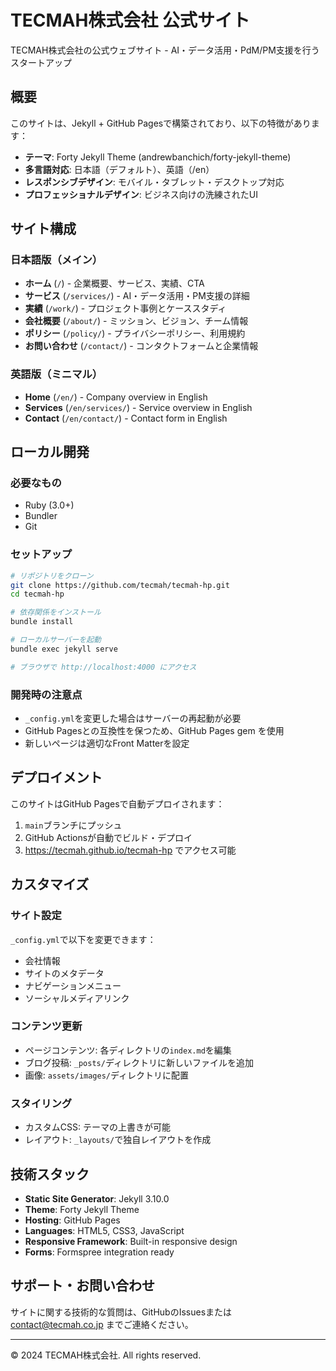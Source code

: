 # TECMAH株式会社 公式サイト

TECMAH株式会社の公式ウェブサイト - AI・データ活用・PdM/PM支援を行うスタートアップ

## 概要

このサイトは、Jekyll + GitHub Pagesで構築されており、以下の特徴があります：

- **テーマ**: Forty Jekyll Theme (andrewbanchich/forty-jekyll-theme)
- **多言語対応**: 日本語（デフォルト）、英語（/en）
- **レスポンシブデザイン**: モバイル・タブレット・デスクトップ対応
- **プロフェッショナルデザイン**: ビジネス向けの洗練されたUI

## サイト構成

### 日本語版（メイン）
- **ホーム** (`/`) - 企業概要、サービス、実績、CTA
- **サービス** (`/services/`) - AI・データ活用・PM支援の詳細
- **実績** (`/work/`) - プロジェクト事例とケーススタディ
- **会社概要** (`/about/`) - ミッション、ビジョン、チーム情報
- **ポリシー** (`/policy/`) - プライバシーポリシー、利用規約
- **お問い合わせ** (`/contact/`) - コンタクトフォームと企業情報

### 英語版（ミニマル）
- **Home** (`/en/`) - Company overview in English
- **Services** (`/en/services/`) - Service overview in English  
- **Contact** (`/en/contact/`) - Contact form in English

## ローカル開発

### 必要なもの
- Ruby (3.0+)
- Bundler
- Git

### セットアップ
```bash
# リポジトリをクローン
git clone https://github.com/tecmah/tecmah-hp.git
cd tecmah-hp

# 依存関係をインストール
bundle install

# ローカルサーバーを起動
bundle exec jekyll serve

# ブラウザで http://localhost:4000 にアクセス
```

### 開発時の注意点
- `_config.yml`を変更した場合はサーバーの再起動が必要
- GitHub Pagesとの互換性を保つため、GitHub Pages gem を使用
- 新しいページは適切なFront Matterを設定

## デプロイメント

このサイトはGitHub Pagesで自動デプロイされます：

1. `main`ブランチにプッシュ
2. GitHub Actionsが自動でビルド・デプロイ
3. https://tecmah.github.io/tecmah-hp でアクセス可能

## カスタマイズ

### サイト設定
`_config.yml`で以下を変更できます：
- 会社情報
- サイトのメタデータ  
- ナビゲーションメニュー
- ソーシャルメディアリンク

### コンテンツ更新
- ページコンテンツ: 各ディレクトリの`index.md`を編集
- ブログ投稿: `_posts/`ディレクトリに新しいファイルを追加
- 画像: `assets/images/`ディレクトリに配置

### スタイリング
- カスタムCSS: テーマの上書きが可能
- レイアウト: `_layouts/`で独自レイアウトを作成

## 技術スタック

- **Static Site Generator**: Jekyll 3.10.0
- **Theme**: Forty Jekyll Theme
- **Hosting**: GitHub Pages  
- **Languages**: HTML5, CSS3, JavaScript
- **Responsive Framework**: Built-in responsive design
- **Forms**: Formspree integration ready

## サポート・お問い合わせ

サイトに関する技術的な質問は、GitHubのIssuesまたは contact@tecmah.co.jp までご連絡ください。

---

© 2024 TECMAH株式会社. All rights reserved.
